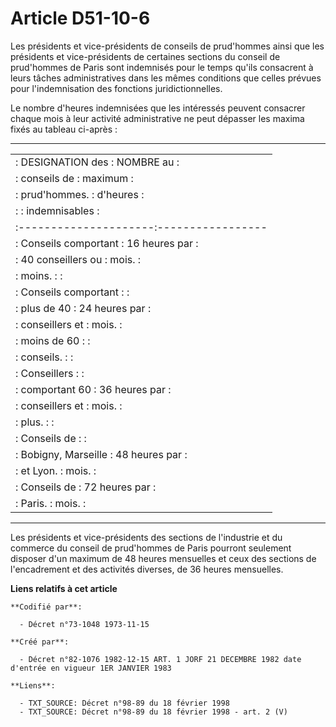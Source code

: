 # Article D51-10-6

Les présidents et vice-présidents de conseils de prud'hommes ainsi que les présidents et vice-présidents de certaines
sections du conseil de prud'hommes de Paris sont indemnisés pour le temps qu'ils consacrent à leurs tâches administratives
dans les mêmes conditions que celles prévues pour l'indemnisation des fonctions juridictionnelles. 

Le nombre d'heures indemnisées que les intéressés peuvent consacrer chaque mois à leur activité administrative ne peut
dépasser les maxima fixés au tableau ci-après :

----------------------------------------

<table>
  <tbody>
    <tr>
      <td>: DESIGNATION des : NOMBRE au :</td>
    </tr>
    <tr>
      <td>: conseils de : maximum :</td>
    </tr>
    <tr>
      <td>: prud'hommes. : d'heures :</td>
    </tr>
    <tr>
      <td>: : indemnisables :</td>
    </tr>
    <tr>
      <td>:---------------------:-----------------</td>
    </tr>
    <tr>
      <td>: Conseils comportant : 16 heures par :</td>
    </tr>
    <tr>
      <td>: 40 conseillers ou : mois. :</td>
    </tr>
    <tr>
      <td>: moins. : :</td>
    </tr>
    <tr>
      <td>: Conseils comportant : :</td>
    </tr>
    <tr>
      <td>: plus de 40 : 24 heures par :</td>
    </tr>
    <tr>
      <td>: conseillers et : mois. :</td>
    </tr>
    <tr>
      <td>: moins de 60 : :</td>
    </tr>
    <tr>
      <td>: conseils. : :</td>
    </tr>
    <tr>
      <td>: Conseillers : :</td>
    </tr>
    <tr>
      <td>: comportant 60 : 36 heures par :</td>
    </tr>
    <tr>
      <td>: conseillers et : mois. :</td>
    </tr>
    <tr>
      <td>: plus. : :</td>
    </tr>
    <tr>
      <td>: Conseils de : :</td>
    </tr>
    <tr>
      <td>: Bobigny, Marseille : 48 heures par :</td>
    </tr>
    <tr>
      <td>: et Lyon. : mois. :</td>
    </tr>
    <tr>
      <td>: Conseils de : 72 heures par :</td>
    </tr>
    <tr>
      <td>: Paris. : mois. :</td>
    </tr>
  </tbody>
</table>

----------------------------------------

Les présidents et vice-présidents des sections de l'industrie et du commerce du conseil de prud'hommes de Paris pourront
seulement disposer d'un maximum de 48 heures mensuelles et ceux des sections de l'encadrement et des activités diverses, de
36 heures mensuelles.

**Liens relatifs à cet article**

	**Codifié par**:

	  - Décret n°73-1048 1973-11-15

	**Créé par**:

	  - Décret n°82-1076 1982-12-15 ART. 1 JORF 21 DECEMBRE 1982 date d'entrée en vigueur 1ER JANVIER 1983

	**Liens**:

	  - TXT_SOURCE: Décret n°98-89 du 18 février 1998
	  - TXT_SOURCE: Décret n°98-89 du 18 février 1998 - art. 2 (V)
